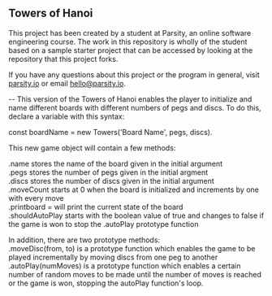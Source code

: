 ## Towers of Hanoi

This project has been created by a student at Parsity, an online software engineering course. The work in this repository is wholly of the student based on a sample starter project that can be accessed by looking at the repository that this project forks.

If you have any questions about this project or the program in general, visit [parsity.io](https://parsity.io/) or email hello@parsity.io.

--
This version of the Towers of Hanoi enables the player to initialize and name different boards with different numbers of pegs and discs. To do this, declare a variable with this syntax:

const boardName = new Towers('Board Name', pegs, discs).

This new game object will contain a few methods:

.name stores the name of the board given in the initial argument  
.pegs stores the number of pegs given in the initial argment  
.discs stores the number of discs given in the initial argument  
.moveCount starts at 0 when the board is initialized and increments by one with every move  
.printboard = will print the current state of the board  
.shouldAutoPlay starts with the boolean value of true and changes to false if the game is won to stop the .autoPlay prototype function

In addition, there are two prototype methods:  
.moveDisc(from, to) is a prototype function which enables the game to be played incrementally by moving discs from one peg to another  
.autoPlay(numMoves) is a prototype function which enables a certain number of random moves to be made until the number of moves is reached or the game is won, stopping the autoPlay function's loop.
